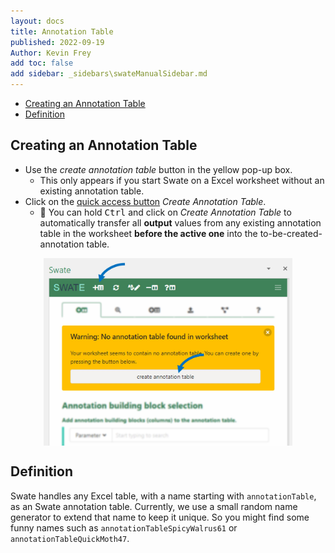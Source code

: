 ```yaml
---
layout: docs
title: Annotation Table
published: 2022-09-19
Author: Kevin Frey
add toc: false
add sidebar: _sidebars\swateManualSidebar.md
---
```


- [Creating an Annotation Table](#creating-an-annotation-table)
- [Definition](#definition)

## Creating an Annotation Table

- Use the *create annotation table* button in the yellow pop-up box.
    - This only appears if you start Swate on a Excel worksheet without an existing annotation table.
- Click on the <a href="./../../img/Swate-Overlay-Exp.jpg" target="_blank">quick access button</a> *Create Annotation Table*.
    - 👀 You can hold <kbd>Ctrl</kbd> and click on *Create Annotation Table* to automatically transfer all **output** values from any existing annotation table in the worksheet **before the active one** into the to-be-created-annotation table.

<p style="display: flex; justify-content: center">
<img src="./../../img/Swate-CreateAnnotationTable-Exp.jpg?v28.01.202" style="height: 300px">
</p>

## Definition

Swate handles any Excel table, with a name starting with `annotationTable`, as an Swate annotation table. Currently, we use a small random name generator to extend that name to keep it unique. So you might find some funny names such as `annotationTableSpicyWalrus61` or `annotationTableQuickMoth47`.

